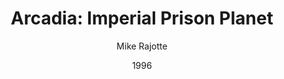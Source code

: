 ---
mission_id: arcadia
title: "Arcadia: Imperial Prison Planet"
author: "Mike Rajotte"
date: "1996"
description: "The Empire has just destroyed a Rebel Platform base orbiting the planting Dantooine. Many of the Rebel personnel were captured during the attack. The prisoners were shipped off to the planet ARCADIA. The Empire uses this planet as a prison facility. Just a few days later, a Imperial shuttle was detected leaving the planet, it is believed that the Empire is using these prisoners as some kind of experiment to developed a new kind of weapon. It is most likely that the prisoners were on that shuttle. But in order for us to save the prisoners, we need to find were that shuttle is heading. You are to infiltrate the Imperial Prison and find some kind of navigation data. Then you are to return to the landing zone. We will be flying A-Wings for this mission, because we will need there speed to get out of the planet & return to the Alliance fleet. So Blue Squadron has agreed to let us use 2 of there A-Wings for this mission..."
level-replaced:	TALAY
difficulty: no
bm:	yes
fme: no
wax: no
3do: yes
voc: yes
gmd: yes
lfd: yes
base: "New level from scratch" 
editors: "DFUSE 1.00"

---